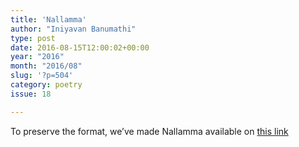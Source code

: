 ```yaml
---
title: 'Nallamma'
author: "Iniyavan Banumathi"
type: post
date: 2016-08-15T12:00:02+00:00
year: "2016"
month: "2016/08"
slug: '?p=504'
category: poetry
issue: 18

---
```

To preserve the format, we&#8217;ve made Nallamma available on [this link][1]

 [1]: http://bombayliterarymagazine.com/wp-content/uploads/2016/08/Nallamma.pdf

